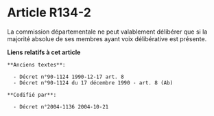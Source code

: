 # Article R134-2

La commission départementale ne peut valablement délibérer que si la majorité absolue de ses membres ayant voix délibérative
est présente.

**Liens relatifs à cet article**

	**Anciens textes**:

	  - Décret n°90-1124 1990-12-17 art. 8
	  - Décret n°90-1124 du 17 décembre 1990 - art. 8 (Ab)

	**Codifié par**:

	  - Décret n°2004-1136 2004-10-21
